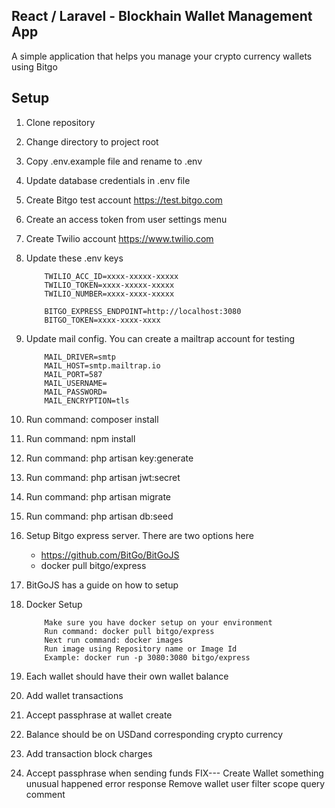 ## React / Laravel - Blockhain Wallet Management App 
A simple application that helps you manage your crypto currency wallets using Bitgo

## Setup
1. Clone repository
2. Change directory to project root
3. Copy .env.example file and rename to .env
4. Update database credentials in .env file
5. Create Bitgo test account https://test.bitgo.com
6. Create an access token from user settings menu
7. Create Twilio account https://www.twilio.com
8. Update these .env keys
    ```
        TWILIO_ACC_ID=xxxx-xxxxx-xxxxx
        TWILIO_TOKEN=xxxx-xxxxx-xxxxx
        TWILIO_NUMBER=xxxx-xxxx-xxxxx

        BITGO_EXPRESS_ENDPOINT=http://localhost:3080
        BITGO_TOKEN=xxxx-xxxx-xxxx
    ```
9. Update mail config. You can create a mailtrap account for testing
    ```
        MAIL_DRIVER=smtp
        MAIL_HOST=smtp.mailtrap.io
        MAIL_PORT=587
        MAIL_USERNAME=
        MAIL_PASSWORD=
        MAIL_ENCRYPTION=tls
    ```
10. Run command: composer install
11. Run command: npm install
12. Run command: php artisan key:generate
13. Run command: php artisan jwt:secret
14. Run command: php artisan migrate
15. Run command: php artisan db:seed
16. Setup Bitgo express server. There are two options here
    - https://github.com/BitGo/BitGoJS
    - docker pull bitgo/express 
17. BitGoJS has a guide on how to setup
18. Docker Setup
    ```
        Make sure you have docker setup on your environment
        Run command: docker pull bitgo/express 
        Next run command: docker images 
        Run image using Repository name or Image Id
        Example: docker run -p 3080:3080 bitgo/express
    ```

1. Each wallet should have their own wallet balance
2. Add wallet transactions
3. Accept passphrase at wallet create
4. Balance should be on USDand corresponding crypto currency
5. Add transaction block charges
6. Accept passphrase when sending funds 
FIX---
Create Wallet something unusual happened error response
Remove wallet user filter scope query comment
